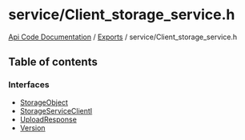 # service/Client\_storage\_service.h
 
[Api Code Documentation](../README.md) / [Exports](../modules.md) / service/Client\_storage\_service.h

## Table of contents

### Interfaces

- [StorageObject](../interfaces/service_Client_storage_service_h.StorageObject.md)
- [StorageServiceClientI](../interfaces/service_Client_storage_service_h.StorageServiceClientI.md)
- [UploadResponse](../interfaces/service_Client_storage_service_h.UploadResponse.md)
- [Version](../interfaces/service_Client_storage_service_h.Version.md)
